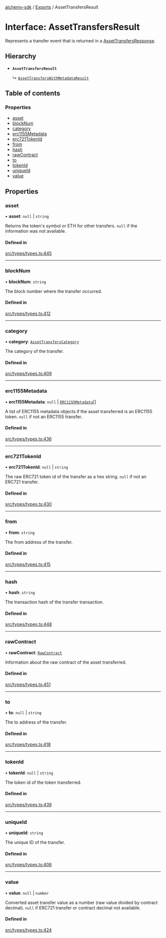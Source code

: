 [alchemy-sdk](../README.md) / [Exports](../modules.md) / AssetTransfersResult

# Interface: AssetTransfersResult

Represents a transfer event that is returned in a [AssetTransfersResponse](AssetTransfersResponse.md).

## Hierarchy

- **`AssetTransfersResult`**

  ↳ [`AssetTransfersWithMetadataResult`](AssetTransfersWithMetadataResult.md)

## Table of contents

### Properties

- [asset](AssetTransfersResult.md#asset)
- [blockNum](AssetTransfersResult.md#blocknum)
- [category](AssetTransfersResult.md#category)
- [erc1155Metadata](AssetTransfersResult.md#erc1155metadata)
- [erc721TokenId](AssetTransfersResult.md#erc721tokenid)
- [from](AssetTransfersResult.md#from)
- [hash](AssetTransfersResult.md#hash)
- [rawContract](AssetTransfersResult.md#rawcontract)
- [to](AssetTransfersResult.md#to)
- [tokenId](AssetTransfersResult.md#tokenid)
- [uniqueId](AssetTransfersResult.md#uniqueid)
- [value](AssetTransfersResult.md#value)

## Properties

### asset

• **asset**: ``null`` \| `string`

Returns the token's symbol or ETH for other transfers. `null` if the
information was not available.

#### Defined in

[src/types/types.ts:445](https://github.com/alchemyplatform/alchemy-sdk-js/blob/7ae04a5/src/types/types.ts#L445)

___

### blockNum

• **blockNum**: `string`

The block number where the transfer occurred.

#### Defined in

[src/types/types.ts:412](https://github.com/alchemyplatform/alchemy-sdk-js/blob/7ae04a5/src/types/types.ts#L412)

___

### category

• **category**: [`AssetTransfersCategory`](../enums/AssetTransfersCategory.md)

The category of the transfer.

#### Defined in

[src/types/types.ts:409](https://github.com/alchemyplatform/alchemy-sdk-js/blob/7ae04a5/src/types/types.ts#L409)

___

### erc1155Metadata

• **erc1155Metadata**: ``null`` \| [`ERC1155Metadata`](ERC1155Metadata.md)[]

A list of ERC1155 metadata objects if the asset transferred is an ERC1155
token. `null` if not an ERC1155 transfer.

#### Defined in

[src/types/types.ts:436](https://github.com/alchemyplatform/alchemy-sdk-js/blob/7ae04a5/src/types/types.ts#L436)

___

### erc721TokenId

• **erc721TokenId**: ``null`` \| `string`

The raw ERC721 token id of the transfer as a hex string. `null` if not an
ERC721 transfer.

#### Defined in

[src/types/types.ts:430](https://github.com/alchemyplatform/alchemy-sdk-js/blob/7ae04a5/src/types/types.ts#L430)

___

### from

• **from**: `string`

The from address of the transfer.

#### Defined in

[src/types/types.ts:415](https://github.com/alchemyplatform/alchemy-sdk-js/blob/7ae04a5/src/types/types.ts#L415)

___

### hash

• **hash**: `string`

The transaction hash of the transfer transaction.

#### Defined in

[src/types/types.ts:448](https://github.com/alchemyplatform/alchemy-sdk-js/blob/7ae04a5/src/types/types.ts#L448)

___

### rawContract

• **rawContract**: [`RawContract`](RawContract.md)

Information about the raw contract of the asset transferred.

#### Defined in

[src/types/types.ts:451](https://github.com/alchemyplatform/alchemy-sdk-js/blob/7ae04a5/src/types/types.ts#L451)

___

### to

• **to**: ``null`` \| `string`

The to address of the transfer.

#### Defined in

[src/types/types.ts:418](https://github.com/alchemyplatform/alchemy-sdk-js/blob/7ae04a5/src/types/types.ts#L418)

___

### tokenId

• **tokenId**: ``null`` \| `string`

The token id of the token transferred.

#### Defined in

[src/types/types.ts:439](https://github.com/alchemyplatform/alchemy-sdk-js/blob/7ae04a5/src/types/types.ts#L439)

___

### uniqueId

• **uniqueId**: `string`

The unique ID of the transfer.

#### Defined in

[src/types/types.ts:406](https://github.com/alchemyplatform/alchemy-sdk-js/blob/7ae04a5/src/types/types.ts#L406)

___

### value

• **value**: ``null`` \| `number`

Converted asset transfer value as a number (raw value divided by contract
decimal). `null` if ERC721 transfer or contract decimal not available.

#### Defined in

[src/types/types.ts:424](https://github.com/alchemyplatform/alchemy-sdk-js/blob/7ae04a5/src/types/types.ts#L424)
